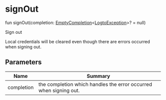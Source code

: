 # signOut

fun signOut(completion: [EmptyCompletion](../../io.logto.sdk.android.completion/-empty-completion/index.md)&lt;[LogtoException](../../io.logto.sdk.android.exception/-logto-exception/index.md)&gt;? = null)

Sign out

Local credentials will be cleared even though there are errors occurred when signing out.

## Parameters

| Name       | Summary                                                           |
| ---------- | ----------------------------------------------------------------- |
| completion | the completion which handles the error occurred when signing out. |
